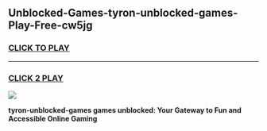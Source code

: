 
## Unblocked-Games-tyron-unblocked-games-Play-Free-cw5jg
<h3>
<a href="https://premium76.site?title=tyron-unblocked-games&ref=09A">CLICK TO PLAY</a></h3>
<hr>

<h3>
<a href="https://premium76.site?title=tyron-unblocked-games&ref=09A">CLICK 2 PLAY</a>
  
</h3>

<a href="https://premium76.site?title=tyron-unblocked-games&ref=09A"><img src="https://clearcache.store/games.png"></a>


**tyron-unblocked-games games unblocked: Your Gateway to Fun and Accessible Online Gaming**
